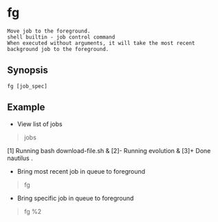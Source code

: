 # fg

    Move job to the foreground.
    shell builtin - job control command
    When executed without arguments, it will take the most recent background job to the foreground.

## Synopsis

`fg [job_spec]`

## Example

* View list of jobs

> jobs

[1]   Running                 bash download-file.sh &
[2]-  Running                 evolution &
[3]+  Done                    nautilus .

* Bring most recent job in queue to foreground

> fg

* Bring specific job in queue to foreground

> fg %2

